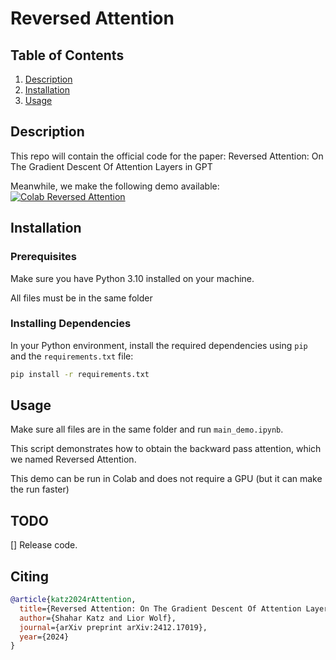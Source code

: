 # Reversed Attention

## Table of Contents
1. [Description](#description)
2. [Installation](#installation)
3. [Usage](#usage)

## Description
This repo will contain the official code for the paper: Reversed Attention: On The Gradient Descent Of Attention Layers in GPT

Meanwhile, we make the following demo available: [![Colab Reversed Attention](https://colab.research.google.com/assets/colab-badge.svg)](https://colab.research.google.com/drive/13HDQ6o-TN7PcKCk4DlKgQ9O6jEeHbUW0?usp=sharing)


## Installation

### Prerequisites
Make sure you have Python 3.10 installed on your machine.

All files must be in the same folder

### Installing Dependencies
In your Python environment, install the required dependencies using `pip` and the `requirements.txt` file:

```sh
pip install -r requirements.txt
```

## Usage

Make sure all files are in the same folder and run `main_demo.ipynb`.

This script demonstrates how to obtain the backward pass attention, which we named Reversed Attention.

This demo can be run in Colab and does not require a GPU (but it can make the run faster)


## TODO

[] Release code.


## Citing

```bibtex
@article{katz2024rAttention,
  title={Reversed Attention: On The Gradient Descent Of Attention Layers In GPT},
  author={Shahar Katz and Lior Wolf},
  journal={arXiv preprint arXiv:2412.17019},
  year={2024}
}
```